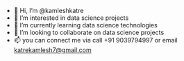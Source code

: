 - 👋 Hi, I’m @kamleshkatre
- 👀 I’m interested in data science projects
- 🌱 I’m currently learning data science technologies
- 💞️ I’m looking to collaborate on data science projects
- 📫 you can connect me via call +91 9039794997 or email katrekamlesh7@gmail.com

<!---
kamleshkatre/kamleshkatre is a ✨ special ✨ repository because its `README.md` (this file) appears on your GitHub profile.
You can click the Preview link to take a look at your changes.
--->
